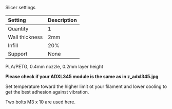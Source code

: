 Slicer settings

|Setting        |Description             |
|:--------------|:-----------------------|
|Quantity       |1                       |
|Wall thickness |2mm                     |
|Infill         |20%                     |
|Support        |None                    |

PLA/PETG, 0.4mm nozzle, 0.2mm layer height

**Please check if your ADXL345 module is the same as in z_adxl345.jpg**

Set temperature toward the higher limit ot your filament and lower cooling to get the best adhesion against vibration.

Two bolts M3 x 10 are used here.
